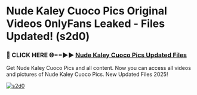 # Nude Kaley Cuoco Pics Original Videos 0nlyFans Leaked - Files Updated! (s2d0)

<h3>🔴 CLICK HERE 🌐==►► <a href="https://tinyurl.com/4seja8ks" rel="nofollow">Nude Kaley Cuoco Pics Updated Files</a></h3>

Get Nude Kaley Cuoco Pics and all content. Now you can access all videos and pictures of Nude Kaley Cuoco Pics. New Updated Files 2025!

[![s2d0](https://i.imgur.com/EWjZXRe.gif)](https://tinyurl.com/4seja8ks)
